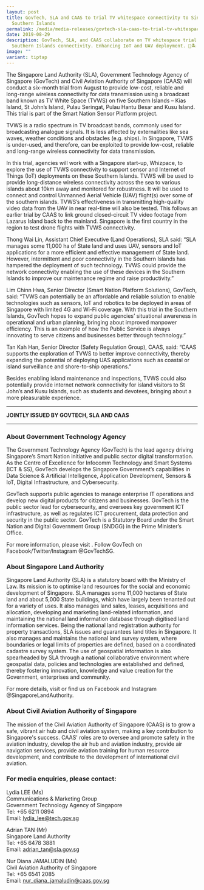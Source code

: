 ```yaml
---
layout: post
title: GovTech, SLA and CAAS to trial TV whitespace connectivity to Singapore’s
  Southern Islands
permalink: /media/media-releases/govtech-sla-caas-to-trial-tv-whitespace-connectivity/
date: 2019-08-29
description: GovTech, SLA, and CAAS collaborate on TV whitespace trial for
  Southern Islands connectivity. Enhancing IoT and UAV deployment. 📡🏝️
image: ""
variant: tiptap
---
```

<p>The Singapore Land Authority (SLA), Government Technology Agency of Singapore
(GovTech) and Civil Aviation Authority of Singapore (CAAS) will conduct
a six-month trial from August to provide low-cost, reliable and long-range
wireless connectivity for data transmission using a broadcast band known
as TV White Space (TVWS) on five Southern Islands – Kias Island, St John’s
Island, Pulau Seringat, Pulau Hantu Besar and Kusu Island. This trial is
part of the Smart Nation Sensor Platform project.</p>
<p>TVWS is a radio spectrum in TV broadcast bands, commonly used for broadcasting
analogue signals. It is less affected by externalities like sea waves,
weather conditions and obstacles (e.g. ships). In Singapore, TVWS is under-used,
and therefore, can be exploited to provide low-cost, reliable and long-range
wireless connectivity for data transmission.</p>
<p>In this trial, agencies will work with a Singapore start-up, Whizpace,
to explore the use of TVWS connectivity to support sensor and Internet
of Things (IoT) deployments on these Southern Islands. TVWS will be used
to provide long-distance wireless connectivity across the sea to various
islands about 10km away and monitored for robustness. It will be used to
connect and control Unmanned Aerial Vehicle (UAV) flight(s) over some of
the southern islands. TVWS’s effectiveness in transmitting high-quality
video data from the UAV in near real-time will also be tested. This follows
an earlier trial by CAAS to link ground closed-circuit TV video footage
from Lazarus Island back to the mainland. Singapore is the first country
in the region to test drone flights with TVWS connectivity.</p>
<p>Thong Wai Lin, Assistant Chief Executive (Land Operations), SLA said:
“SLA manages some 11,000 ha of State land and uses UAV, sensors and IoT
applications for a more efficient and effective management of State land.
However, intermittent and poor connectivity in the Southern Islands has
hampered the deployment of such technology. TVWS could provide the network
connectivity enabling the use of these devices in the Southern Islands
to improve our maintenance regime and raise productivity.”</p>
<p>Lim Chinn Hwa, Senior Director (Smart Nation Platform Solutions), GovTech,
said: “TVWS can potentially be an affordable and reliable solution to enable
technologies such as sensors, IoT and robotics to be deployed in areas
of Singapore with limited 4G and Wi-Fi coverage. With this trial in the
Southern Islands, GovTech hopes to expand public agencies’ situational
awareness in operational and urban planning, bringing about improved manpower
efficiency. This is an example of how the Public Service is always innovating
to serve citizens and businesses better through technology.”</p>
<p>Tan Kah Han, Senior Director (Safety Regulation Group), CAAS, said: “CAAS
supports the exploration of TVWS to better improve connectivity, thereby
expanding the potential of deploying UAS applications such as coastal or
island surveillance and shore-to-ship operations.”</p>
<p>Besides enabling island maintenance and inspections, TVWS could also potentially
provide internet network connectivity for island visitors to St John’s
and Kusu Islands, such as students and devotees, bringing about a more
pleasurable experience.</p>
<hr>
<p><strong>JOINTLY ISSUED BY GOVTECH, SLA AND CAAS</strong>
</p>
<hr>
<h3><strong>About Government Technology Agency</strong></h3>
<p>The Government Technology Agency (GovTech) is the lead agency driving
Singapore’s Smart Nation initiative and public sector digital transformation.
As the Centre of Excellence for Infocomm Technology and Smart Systems (ICT
&amp; SS), GovTech develops the Singapore Government’s capabilities in
Data Science &amp; Artificial Intelligence, Application Development, Sensors
&amp; IoT, Digital Infrastructure, and Cybersecurity.</p>
<p>GovTech supports public agencies to manage enterprise IT operations and
develop new digital products for citizens and businesses. GovTech is the
public sector lead for cybersecurity, and oversees key government ICT infrastructure,
as well as regulates ICT procurement, data protection and security in the
public sector. GovTech is a Statutory Board under the Smart Nation and
Digital Government Group (SNDGG) in the Prime Minister’s Office.</p>
<p>For more information, please visit . Follow GovTech on Facebook/Twitter/Instagram
@GovTechSG.</p>
<h3><strong>About Singapore Land Authority</strong></h3>
<p>Singapore Land Authority (SLA) is a statutory board with the Ministry
of Law. Its mission is to optimise land resources for the social and economic
development of Singapore. SLA manages some 11,000 hectares of State land
and about 5,000 State buildings, which have largely been tenanted out for
a variety of uses. It also manages land sales, leases, acquisitions and
allocation, developing and marketing land-related information, and maintaining
the national land information database through digitised land information
services. Being the national land registration authority for property transactions,
SLA issues and guarantees land titles in Singapore. It also manages and
maintains the national land survey system, where boundaries or legal limits
of properties are defined, based on a coordinated cadastre survey system.
The use of geospatial information is also spearheaded by SLA through a
national collaborative environment where geospatial data, policies and
technologies are established and defined, thereby fostering innovation,
knowledge and value creation for the Government, enterprises and community.</p>
<p>For more details, visit or find us on Facebook and Instagram @SingaporeLandAuthority.</p>
<h3><strong>About Civil Aviation Authority of Singapore</strong></h3>
<p>The mission of the Civil Aviation Authority of Singapore (CAAS) is to
grow a safe, vibrant air hub and civil aviation system, making a key contribution
to Singapore's success. CAAS' roles are to oversee and promote safety in
the aviation industry, develop the air hub and aviation industry, provide
air navigation services, provide aviation training for human resource development,
and contribute to the development of international civil aviation.</p>
<h3><strong>For media enquiries, please contact:</strong></h3>
<p>Lydia LEE (Ms)
<br>Communications &amp; Marketing Group
<br>Government Technology Agency of Singapore
<br>Tel: +65 6211 0894
<br>Email: <a href="mailto:lydia_lee@tech.gov.sg" rel="noopener noreferrer nofollow" target="_blank"><u>lydia_lee@tech.gov.sg</u></a>
</p>
<p>Adrian TAN (Mr)
<br>Singapore Land Authority
<br>Tel: +65 6478 3881
<br>Email: <a href="mailto:adrian_tan@sla.gov.sg" rel="noopener noreferrer nofollow" target="_blank"><u>adrian_tan@sla.gov.sg</u></a>
</p>
<p>Nur Diana JAMALUDIN (Ms)
<br>Civil Aviation Authority of Singapore
<br>Tel: +65 6541 2085
<br>Email: <a href="mailto:nur_diana_jamaludin@caas.gov.sg" rel="noopener noreferrer nofollow" target="_blank"><u>nur_diana_jamaludin@caas.gov.sg</u></a>
</p>